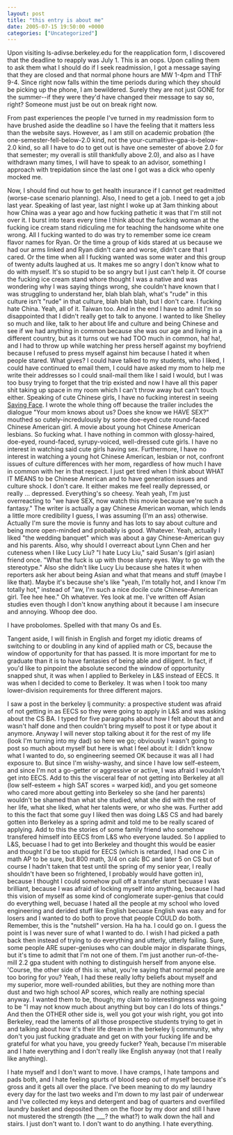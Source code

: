 ```yaml
---
layout: post
title: "this entry is about me"
date: 2005-07-15 19:50:00 +0000
categories: ["Uncategorized"]
---
```


Upon visiting ls-adivse.berkeley.edu for the reapplication form, I discovered that the deadline to reapply was July 1. This is an oops. Upon calling them to ask them what I should do if I seek readmission, I got a message saying that they are closed and that normal phone hours are MW 1-4pm and TThF 9-4. Since right now falls within the time periods during which they should be picking up the phone, I am bewildered. Surely they are not just GONE for the summer--if they were they'd have changed their message to say so, right? Someone must just be out on break right now. 

From past experiences the people I've turned in my readmission form to have brushed aside the deadline so I have the feeling that it matters less than the website says. However, as I am still on academic probation (the one-semester-fell-below-2.0 kind, not the your-cumalitive-gpa-is-below-2.0 kind, so all I have to do to get out is have one semester of above 2.0 for that semester; my overall is still thankfully above 2.0), and also as I have withdrawn many times, I will have to speak to an advisor, something I approach with trepidation since the last one I got was a dick who openly mocked me.

Now, I should find out how to get health insurance if I cannot get readmitted (worse-case scenario planning). Also, I need to get a job. I need to get a job last year. Speaking of last year, last night I woke up at 3am thinking about how China was a year ago and how fucking pathetic it was that I'm still not over it. I burst into tears every time I think about the fucking woman at the fucking ice cream stand ridiculing me for teaching the handsome white one wrong. All I fucking wanted to do was try to remember some ice cream flavor names for Ryan. Or the time a group of kids stared at us because we had our arms linked and Ryan didn't care and worse, didn't care that I cared. Or the time when all I fucking wanted was some water and this group of twenty adults laughed at us. It makes me so angry I don't know what to do with myself. It's so stupid to be so angry but I just can't help it. Of course the fucking ice cream stand whore thought I was a native and was wondering why I was saying things wrong, she couldn't have known that I was struggling to understand her, blah blah blah, what's "rude" in this culture isn't "rude" in that culture, blah blah blah, but I don't care. I fucking hate China. Yeah, all of it. Taiwan too. And in the end I have to admit I'm so disappointed that I didn't really get to talk to anyone. I wanted to like Shelley so much and like, talk to her about life and culture and being Chinese and see if we had anything in common because she was our age and living in a different country, but as it turns out we had TOO much in common, ha! ha!, and I had to throw up while watching her press herself against my boyfriend because I refused to press myself against him because I hated it when people stared. What gives? I could have talked to my students, who I liked, I could have continued to email them, I could have asked my mom to help me write their addresses so I could snail-mail them like I said I would, but I was too busy trying to forget that the trip existed and now I have all this paper shit taking up space in my room which I can't throw away but can't touch either. Speaking of cute Chinese girls, I have no fucking interest in seeing [Saving Face](http://www.imdb.com/title/tt0384504/). I wrote the whole thing off because the trailer includes the dialogue "Your mom knows about us? Does she know we HAVE SEX?" mouthed so cutely-incredulously by some doe-eyed cute round-faced Chinese American girl. A movie about young hot Chinese American lesbians. So fucking what. I have nothing in common with glossy-haired, doe-eyed, round-faced, syrupy-voiced, well-dressed cute girls. I have no interest in watching said cute girls having sex. Furthermore, I have no interest in watching a young hot Chinese American, lesbian or not, confront issues of culture differences with her mom, regardless of how much I have in common with her in that respect. I just get tired when I think about WHAT IT MEANS to be Chinese American and to have generation issues and culture shock. I don't care. It either makes me feel really depressed, or really ... depressed. Everything's so cheesy. Yeah yeah, I'm just overreacting to "we have SEX, now watch this movie because we're such a fantasy." The writer is actually a gay Chinese American woman, which lends a little more credibility I guess, I was assuming (I'm an ass) otherwise. Actually I'm sure the movie is funny and has lots to say about culture and being more open-minded and probably is good. Whatever. Yeah, actually I liked "the wedding banquet" which was about a gay Chinese-American guy and his parents. Also, why should I overreact about Lynn Chen and her cuteness when I like Lucy Liu? "I hate Lucy Liu," said Susan's (girl asian) friend once. "What the fuck is up with those slanty eyes. Way to go with the stereotype." Also she didn't like Lucy Liu because she hates it when reporters ask her about being Asian and what that means and stuff (maybe I like that). Maybe it's because she's like "yeah, I'm totally hot, and I know I'm totally hot," instead of "aw, I'm such a nice docile cute Chinese-American girl. Tee hee hee." Oh whatever. Yes look at me. I've written off Asian studies even though I don't know anything about it because I am insecure and annoying. Whoop dee doo.

I have probolomes. Spelled with that many Os and Es.

Tangent aside, I will finish in English and forget my idiotic dreams of switching to or doubling in any kind of applied math or CS, because the window of opportunity for that has passed. It is more important for me to graduate than it is to have fantasies of being able and diligent. In fact, if you'd like to pinpoint the absolute second the window of opportunity snapped shut, it was when I applied to Berkeley in L&S instead of EECS. It was when I decided to come to Berkeley. It was when I took too many lower-division requirements for three different majors. 

I saw a post in the berkeley lj community: a prospective student was afraid of not getting in as EECS so they were going to apply in L&S and was asking about the CS BA. I typed for five paragraphs about how I felt about that and wasn't half done and then couldn't bring myself to post it or type about it anymore. Anyway I will never stop talking about it for the rest of my life (look I'm turning into my dad) so here we go; obviously I wasn't going to post so much about myself but here is what I feel about it: I didn't know what I wanted to do, so engineering seemed OK because it was all I had exposure to. But since I'm wishy-washy, and since I have low self-esteem, and since I'm not a go-getter or aggressive or active, I was afraid I wouldn't get into EECS. Add to this the visceral fear of not getting into Berkeley at all (low self-esteem + high SAT scores = warped kid), and you get someone who cared more about getting into Berkeley so she (and her parents) wouldn't be shamed than what she studied, what she did with the rest of her life, what she liked, what her talents were, or who she was. Further add to this the fact that some guy I liked then was doing L&S CS and had barely gotten into Berkeley as a spring admit and told me to be really scared of applying. Add to this the stories of some family friend who somehow transfered himself into EECS from L&S who everyone lauded. So I applied to L&S, becuase I had to get into Berkeley and thought this would be easier and thought I'd be too stupid for EECS (which is retarded, I had one C in math AP to be sure, but 800 math, 3/4 on calc BC and later 5 on CS but of course I hadn't taken that test until the spring of my senior year, I really shouldn't have been so frightened, I probably would have gotten in), because I thought I could somehow pull off a transfer stunt becuase I was brilliant, because I was afraid of locking myself into anything, because I had this vision of myself as some kind of conglomerate super-genius that could do everything well, becuase I hated all the people at my school who loved engineering and derided stuff like English becuase English was easy and for losers and I wanted to do both to prove that people COULD do both. Remember, this is the "nutshell" version. Ha ha ha. I could go on. I guess the point is I was never sure of what I wanted to do. I wish I had picked a path back then instead of trying to do everything and utterly, utterly failing. Sure, some people ARE super-geniuses who can double major in disparate things, but it's time to admit that I'm not one of them. I'm just another run-of-the-mill 2.2 gpa student with nothing to distinguish herself from anyone else. 'Course, the other side of this is: what, you're saying that normal people are too boring for you? Yeah, I had these really lofty beliefs about myself and my superior, more well-rounded abilities, but they are nothing more than dust and two high school AP scores, which really are nothing special anyway. I wanted them to be, though; my claim to interestingness was going to be "I may not know much about anything but boy can I do lots of things." And then the OTHER other side is, well you got your wish right, you got into Berkeley, read the laments of all those prospective students trying to get in and talking about how it's their life dream in the berkeley lj community, why don't you just fucking graduate and get on with your fucking life and be grateful for what you have, you greedy fucker? Yeah, because I'm miserable and I hate everything and I don't really like English anyway (not that I really like anything).

I hate myself and I don't want to move. I have cramps, I hate tampons and pads both, and I hate feeling spurts of blood seep out of myself becuase it's gross and it gets all over the place. I've been meaning to do my laundry every day for the last two weeks and I'm down to my last pair of underwear and I've collected my keys and detergent and bag of quarters and overfilled laundry basket and deposited them on the floor by my door and still I have not mustered the strength (the ___? the what?) to walk down the hall and stairs. I just don't want to. I don't want to do anything. I hate everything.